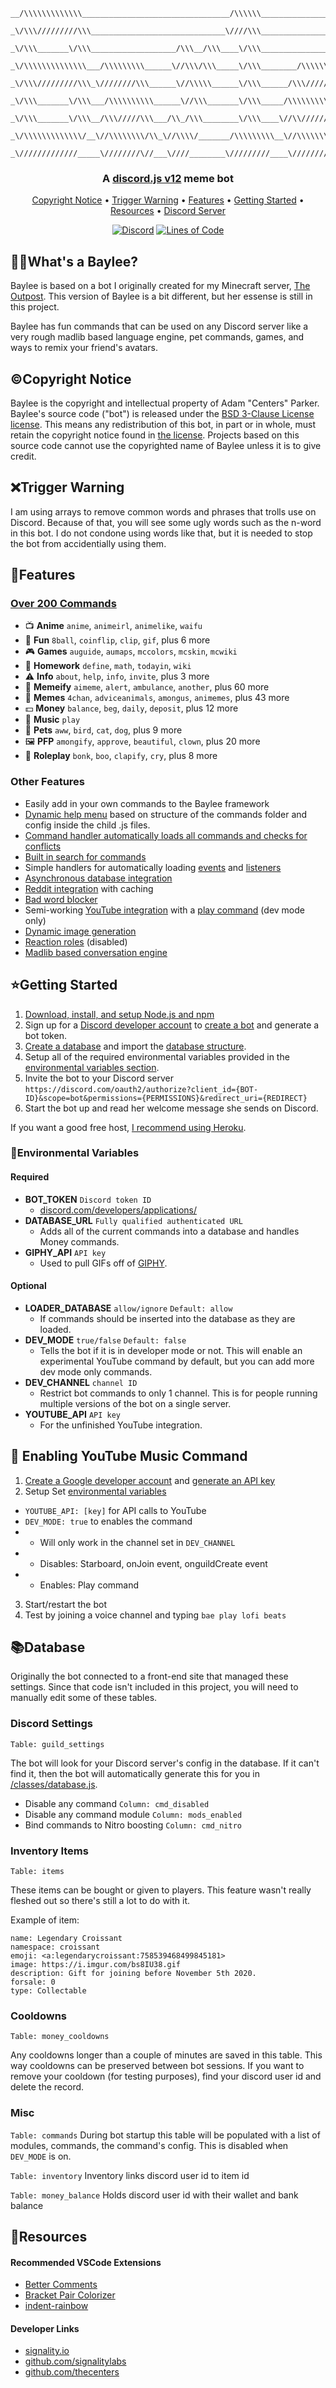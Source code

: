 ```
__/\\\\\\\\\\\\\_________________________________/\\\\\\__________________________________        
 _\/\\\/////////\\\______________________________\////\\\__________________________________       
  _\/\\\_______\/\\\___________________/\\\__/\\\____\/\\\__________________________________      
   _\/\\\\\\\\\\\\\\___/\\\\\\\\\______\//\\\/\\\_____\/\\\________/\\\\\\\\______/\\\\\\\\__     
    _\/\\\/////////\\\_\////////\\\______\//\\\\\______\/\\\______/\\\/////\\\___/\\\/////\\\_    
     _\/\\\_______\/\\\___/\\\\\\\\\\______\//\\\_______\/\\\_____/\\\\\\\\\\\___/\\\\\\\\\\\__   
      _\/\\\_______\/\\\__/\\\/////\\\___/\\_/\\\________\/\\\____\//\\///////___\//\\///////___  
       _\/\\\\\\\\\\\\\/__\//\\\\\\\\/\\_\//\\\\/_______/\\\\\\\\\__\//\\\\\\\\\\__\//\\\\\\\\\\_ 
        _\/////////////_____\////////\//___\////________\/////////____\//////////____\//////////__
```

<h3 align=center>A <a href=https://github.com/discordjs/discord.js>discord.js v12</a> meme bot</h3>


<p align="center">
  <a href="#copyright-notice">Copyright Notice</a>
  •
  <a href="#trigger-warning">Trigger Warning</a>
  •
  <a href="#features">Features</a>
  •
  <a href="#getting-started">Getting Started</a>
  •
  <a href="#resources">Resources</a>
  •
  <a href="https://discord.gg/Rps2KTm">Discord Server</a>
</p>


<div align=center>

[![Discord](https://img.shields.io/discord/753770820358373487.svg?label=&logo=discord&logoColor=ffffff&color=7389D8&labelColor=6A7EC2)](https://discord.gg/EQnbYyYBmG)
[![Lines of Code](https://sonarcloud.io/api/project_badges/measure?project=signalitylabs_Baylee-v1&metric=ncloc)](https://sonarcloud.io/dashboard?id=signalitylabs_Baylee-v1)

</div>



  ## 🤷‍♀️What's a Baylee?

  Baylee is based on a bot I originally created for my Minecraft server, [The Outpost](https://playoutpost.com). This version of Baylee is a bit different, but her essense is still in this project.

  Baylee has fun commands that can be used on any Discord server like a very rough madlib based language engine, pet commands, games, and ways to remix your friend's avatars.

  ## ©Copyright Notice

  Baylee is the copyright and intellectual property of Adam "Centers" Parker. Baylee's source code ("bot") is released under the [BSD 3-Clause License license](LICENSE). This means any redistribution of this bot, in part or in whole, must retain the copyright notice found in [the license](LICENSE). Projects based on this source code cannot use the copyrighted name of Baylee unless it is to give credit.
  
  ## ❌Trigger Warning
  
  I am using arrays to remove common words and phrases that trolls use on Discord. Because of that, you will see some ugly words such as the n-word in this bot. I do not condone using words like that, but it is needed to stop the bot from accidentially using them.

  ## 📃Features

  ### [Over 200 Commands](/commands)
  - 📺 **Anime** `anime`, `animeirl`, `animelike`, `waifu`
  - 🎱 **Fun** `8ball`, `coinflip`, `clip`, `gif`, plus 6 more
  - 🎮 **Games** `auguide`, `aumaps`, `mccolors`, `mcskin`, `mcwiki`
  - 📄 **Homework** `define`, `math`, `todayin`, `wiki`
  - ⚠ **Info** `about`, `help`, `info`, `invite`, plus 3 more
  - 🎨 **Memeify** `aimeme`, `alert`, `ambulance`, `another`, plus 60 more
  - 🍑 **Memes** `4chan`, `adviceanimals`, `amongus`, `animemes`, plus 43 more
  - 💵 **Money** `balance`, `beg`, `daily`, `deposit`, plus 12 more
  - 🎵 **Music** `play`
  - 🐶 **Pets** `aww`, `bird`, `cat`, `dog`, plus 9 more
  - 🖼 **PFP** `amongify`, `approve`, `beautiful`, `clown`, plus 20 more
  - 🎱 **Roleplay** `bonk`, `boo`, `clapify`, `cry`, plus 8 more

  ### Other Features
  - Easily add in your own commands to the Baylee framework
  - [Dynamic help menu](/commands/info/help.js) based on structure of the commands folder and config inside the child .js files.
  - [Command handler automatically loads all commands and checks for conflicts](/handlers/classes.js)
  - [Built in search for commands](/commands/info/search.js)
  - Simple handlers for automatically loading [events](/handlers/events.js) and [listeners](/handlers/listeners.js)
  - [Asynchronous database integration](/classes/database.js)
  - [Reddit integration](/classes/fetch.js) with caching
  - [Bad word blocker](/listeners/badwords.js)
  - Semi-working [YouTube integration](/classes/music.js) with a [play command](/commands/music/play.js) (dev mode only)
  - [Dynamic image generation](/classes/memeify.js)
  - [Reaction roles](/listeners/autoroles.js) (disabled)
  - [Madlib based conversation engine](/lang/listeners/conversation.json)

  ## ⭐Getting Started

  1. [Download, install, and setup Node.js and npm](https://docs.npmjs.com/downloading-and-installing-node-js-and-npm)
  2. Sign up for a [Discord developer account](https://discord.com/developers/applications/) to [create a bot](https://discord.com/developers/docs/intro) and generate a bot token.
  3. [Create a database](https://dev.to/prisma/how-to-setup-a-free-postgresql-database-on-heroku-1dc1) and import the [database structure](structure.sql).
  4. Setup all of the required environmental variables provided in the [environmental variables section](#environmental-variables).
  5. Invite the bot to your Discord server
  ```https://discord.com/oauth2/authorize?client_id={BOT-ID}&scope=bot&permissions={PERMISSIONS}&redirect_uri={REDIRECT}```
  6. Start the bot up and read her welcome message she sends on Discord.
  
  If you want a good free host, [I recommend using Heroku](https://shiffman.net/a2z/bot-heroku/).

  ### 📝Environmental Variables

  #### Required
  * **BOT_TOKEN** ```Discord token ID```
    - [discord.com/developers/applications/](https://discord.com/developers/applications/)
  * **DATABASE_URL** ```Fully qualified authenticated URL```
    - Adds all of the current commands into a database and handles Money commands.
  * **GIPHY_API** ```API key```
    - Used to pull GIFs off of [GIPHY](https://developers.giphy.com/).


  #### Optional

  * **LOADER_DATABASE** ```allow/ignore``` ```Default: allow```
    - If commands should be inserted into the database as they are loaded.
  * **DEV_MODE** ```true/false``` ```Default: false```
    - Tells the bot if it is in developer mode or not. This will enable an experimental YouTube command by default, but you can add more dev mode only commands.
  * **DEV_CHANNEL** ```channel ID```
    - Restrict bot commands to only 1 channel. This is for people running multiple versions of the bot on a single server.
  * **YOUTUBE_API** ```API key```
    - For the unfinished YouTube integration.

  ## 🎵 Enabling YouTube Music Command
  1. [Create a Google developer account](https://console.developers.google.com/apis/credentials) and [generate an API key](https://developers.google.com/youtube/registering_an_application)
  2. Setup Set [environmental variables](#environmental-variables)
  - ``YOUTUBE_API: [key]`` for API calls to YouTube
  - ``DEV_MODE: true`` to enables the command
  - - Will only work in the channel set in ``DEV_CHANNEL``
  - - Disables: Starboard, onJoin event, onguildCreate event
  - - Enables: Play command
  3. Start/restart the bot
  4. Test by joining a voice channel and typing ``bae play lofi beats``

  ## 📚Database

  Originally the bot connected to a front-end site that managed these settings. Since that code isn't included in this project, you will need to manually edit some of these tables. 
  
  ### Discord Settings
  
  ```Table: guild_settings```

  The bot will look for your Discord server's config in the database. If it can't find it, then the bot will automatically generate this for you  in [/classes/database.js](/classes/database.js).

  * Disable any command  ```Column: cmd_disabled```
  * Disable any command module ```Column: mods_enabled```
  * Bind commands to Nitro boosting ```Column: cmd_nitro```

  ### Inventory Items
  
  ```Table: items```

  These items can be bought or given to players. This feature wasn't really fleshed out so there's still a lot to do with it.

  Example of item:
  ```
  name: Legendary Croissant
  namespace: croissant
  emoji: <a:legendarycroissant:758539468499845181>
  image: https://i.imgur.com/bs8IU38.gif
  description: Gift for joining before November 5th 2020.
  forsale: 0
  type: Collectable
  ```

  ### Cooldowns
```Table: money_cooldowns```

  Any cooldowns longer than a couple of minutes are saved in this table. This way cooldowns can be preserved between bot sessions. If you want to remove your cooldown (for testing purposes), find your discord user id and delete the record.

  ### Misc

  ```Table: commands``` During bot startup this table will be populated with a list of modules, commands, the command's config. This is disabled when `DEV_MODE` is on.

  ```Table: inventory``` Inventory links discord user id to item id 

  ```Table: money_balance``` Holds discord user id with their wallet and bank balance 
  
  ## 🔗Resources

  #### Recommended VSCode Extensions

  * [Better Comments](https://marketplace.visualstudio.com/items?itemName=OmarRwemi.BetterComments)
  * [Bracket Pair Colorizer](https://marketplace.visualstudio.com/items?itemName=CoenraadS.bracket-pair-colorizer)
  * [indent-rainbow](https://marketplace.visualstudio.com/items?itemName=oderwat.indent-rainbow)

  #### Developer Links

  * [signality.io](https://signality.io/)
  * [github.com/signalitylabs](https://github.com/signalitylabs)
  * [github.com/thecenters](https://github.com/thecenters)

